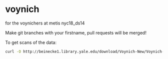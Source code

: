 # voynich
for the voynichers at metis nyc18_ds14

Make git branches with your firstname, pull requests will be merged!

To get scans of the data:
```bash
curl -O http://beinecke1.library.yale.edu/download/Voynich-New/Voynich-New-Sequential-JPEG/Voynich-New-Sequential-JPEG.zip
```
